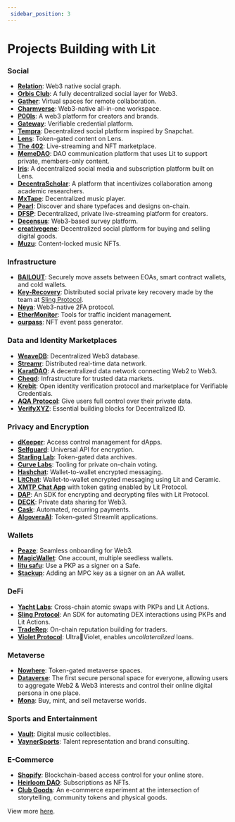 ```yaml
--- 
 sidebar_position: 3
--- 
```


# Projects Building with Lit

### Social

- **[Relation](https://spark.litprotocol.com/semantic/)**: Web3 native social graph.
- **[Orbis Club](https://orbis.club/)**: A fully decentralized social layer for Web3.
- **[Gather](https://www.gather.town/)**: Virtual spaces for remote collaboration.
- **[Charmverse](https://www.charmverse.io/)**: Web3-native all-in-one workspace.
- **[P00ls](https://www.p00ls.io/)**: A web3 platform for creators and brands.
- **[Gateway](https://www.mygateway.xyz)**: Verifiable credential platform.
- **[Tempra](https://ethglobal.com/showcase/tempra-xnxf4)**: Decentralized social platform inspired by Snapchat.
- **[Lens](https://lens.xyz/)**: Token-gated content on Lens.
- **[The 402](https://app.the402.xyz/)**: Live-streaming and NFT marketplace.
- **[MemeDAO](https://github.com/Eyon42/MemeDAO)**: DAO communication platform that uses Lit to support private, members-only content.
- **[Iris](https://github.com/irisxyz/iris)**: A decentralized social media and subscription platform built on Lens.
- **[DecentraScholar](https://github.com/TanusreeSharma/LFGrow-hack)**: A platform that incentivizes collaboration among academic researchers.
- **[MxTape](https://ethglobal.com/showcase/mxtape-1tr3a)**: Decentralized music player.
- **[Pearl](https://github.com/Pearl-Market/marketplace)**: Discover and share typefaces and designs on-chain.
- **[DFSP](https://github.com/shazi57/dfsp-js)**: Decentralized, private live-streaming platform for creators.
- **[Decensus](https://github.com/decensus-crypto/app)**: Web3-based survey platform.
- **[creativegene](https://github.com/ddresch/creativegene)**: Decentralized social platform for buying and selling digital goods.
- **[Muzu](https://ethglobal.com/showcase/muzu-3jhzc)**: Content-locked music NFTs.

### Infrastructure

- **[BAILOUT](https://ethglobal.com/showcase/bailout-ia6s1?ref=spark.litprotocol.com)**: Securely move assets between EOAs, smart contract wallets, and cold wallets.
- **[Key-Recovery](https://github.com/Joseph-Gross/key-recovery)**: Distributed social private key recovery made by the team at [Sling Protocol](https://twitter.com/slingprotocol).
- **[Neya](https://github.com/stefsimion/Site-Neya-2)**: Web3-native 2FA protocol.
- **[EtherMonitor](https://github.com/seetadev/EtherMonitor)**: Tools for traffic incident management.
- **[ourpass](https://ethglobal.com/showcase/ourpass-91ucq)**: NFT event pass generator.

### Data and Identity Marketplaces

- **[WeaveDB](https://docs.weavedb.dev/docs/examples/lit-protocol)**: Decentralized Web3 database.
- **[Streamr](https://blog.streamr.network/streamr-integrates-lit-protocol/)**: Distributed real-time data network.
- **[KaratDAO](https://docs.karatdao.com/why-karat-network)**: A decentralized data network connecting Web2 to Web3.
- **[Cheqd](https://cheqd.io/)**: Infrastructure for trusted data markets.
- **[Krebit](https://spark.litprotocol.com/krebitxlitactions/)**: Open identity verification protocol and marketplace for Verifiable Credentials.
- **[AQA Protocol](https://ethglobal.com/showcase/aqa-protocol-b5ok4?ref=spark.litprotocol.com)**: Give users full control over their private data.
- **[VerifyXYZ](https://github.com/verify-xyz/did-profiles/tree/poc-lit?ref=spark.litprotocol.com)**: Essential building blocks for Decentralized ID.


### Privacy and Encryption

- **[dKeeper](https://ethglobal.com/showcase/dkeeper-3ma7r?ref=spark.litprotocol.com)**: Access control management for dApps.
- **[Selfguard](https://github.com/selfguard/selfguard?ref=spark.litprotocol.com)**: Universal API for encryption.
- **[Starling Lab](https://github.com/starlinglab/archive-explorer/)**: Token-gated data archives.
- **[Curve Labs](https://github.com/Curve-Labs/lit-privacy/tree/main)**: Tooling for private on-chain voting.
- **[Hashchat](https://github.com/hashchat-xyz/hashchat-lfgrow)**: Wallet-to-wallet encrypted messaging.
- **[LitChat](https://github.com/cryptoKevinL/LitChat)**: Wallet-to-wallet encrypted messaging using Lit and Ceramic.
- **[XMTP Chat App](https://github.com/GeorgeFane/lit-xmtp)** with token gating enabled by Lit Protocol.
- **[DAP](https://github.com/dap-cool/protocol)**: An SDK for encrypting and decrypting files with Lit Protocol. 
- **[DECK](https://usedeck.vercel.app/)**: Private data sharing for Web3.
- **[Cask](https://blog.cask.fi/cask-protocol-integrates-with-lit-protocol-to-attach-private-data-to-nfts-token-gate-content-496b2c5bb995)**: Automated, recurring payments.
- **[AlgoveraAI](https://github.com/AlgoveraAI/streamlit-metamask?ref=spark.litprotocol.com)**: Token-gated Streamlit applications.

### Wallets

- **[Peaze](https://www.peaze.com/)**: Seamless onboarding for Web3.
- **[MagicWallet](https://github.com/DustilDawn/Magic)**: One account, multiple seedless wallets.
- **[litu safu](https://ethglobal.com/showcase/litu-safu-m9tja)**: Use a PKP as a signer on a Safe.
- **[Stackup](https://spark.litprotocol.com/account-abstraction-with-stackup-lit/)**: Adding an MPC key as a signer on an AA wallet.

### DeFi

- **[Yacht Labs](https://spark.litprotocol.com/xchain-bridging-yacht-lit-swap/)**: Cross-chain atomic swaps with PKPs and Lit Actions.
- **[Sling Protocol](https://github.com/Sling-Protocol/pkp-dex-sdk)**: An SDK for automating DEX interactions using PKPs and Lit Actions.
- **[TradeRep](https://ethglobal.com/showcase/traderep-7gpzv)**: On-chain reputation building for traders.
- **[Violet Protocol](https://twitter.com/violetprotocol/status/1499797952130428929)**: Ultra🤝Violet, enables *uncollateralized* loans.

### Metaverse

- **[Nowhere](https://www.urnowhere.com/)**: Token-gated metaverse spaces.
- **[Dataverse](https://dataverse.art/)**: The first secure personal space for everyone, allowing users to aggregate Web2 & Web3 interests and control their online digital persona in one place.
- **[Mona](https://monaverse.com/)**: Buy, mint, and sell metaverse worlds.

### Sports and Entertainment

- **[Vault](https://vault.fan/)**: Digital music collectibles.
- **[VaynerSports](https://vaynersports.com/)**: Talent representation and brand consulting.

### E-Commerce

- **[Shopify](https://apps.shopify.com/lit-token-access)**: Blockchain-based access control for your online store.
- **[Heirloom DAO](https://www.heirloomdao.com/)**: Subscriptions as NFTs.
- **[Club Goods](https://www.clubgoods.xyz/)**: An e-commerce experiment at the intersection of storytelling, community tokens and physical goods.



View more [here](https://github.com/LIT-Protocol/awesome/blob/main/README.md#projects-and-integrations).

